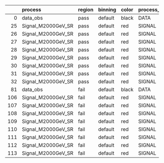 |     | process            | region   | binning   | color   | process_type   |   scale | variation   | source_filename                                              | source_histname    | alias              | title           |   combine_idx |    lnN |   shapes | syst_type   | direction   | variation_alias   |
|----:|:-------------------|:---------|:----------|:--------|:---------------|--------:|:------------|:-------------------------------------------------------------|:-------------------|:-------------------|:----------------|--------------:|-------:|---------:|:------------|:------------|:------------------|
|   0 | data_obs           | pass     | default   | black   | DATA           |       1 | nominal     | ./histograms_for_2DAlphabet_v11/EaDM_Cosmics_Data_SR.root    | hpass              | Cosmics_Data_SR    | Cosmics_Data_SR |           nan | nan    |      nan | nan         | nan         | nan               |
|  25 | Signal_M2000GeV_SR | pass     | default   | red     | SIGNAL         |       1 | lumi        | ./histograms_for_2DAlphabet_v11/EaDM_Signal_M2000GeV_SR.root | hpass              | Signal_M2000GeV_SR | DM signal       |           nan |   1.05 |      nan | lnN         | nan         | nan               |
|  26 | Signal_M2000GeV_SR | pass     | default   | red     | SIGNAL         |       1 | RNN         | ./histograms_for_2DAlphabet_v11/EaDM_Signal_M2000GeV_SR.root | hpass_RNNsyst_up   | Signal_M2000GeV_SR | DM signal       |           nan | nan    |        1 | shapes      | Up          | RNNsyst           |
|  27 | Signal_M2000GeV_SR | pass     | default   | red     | SIGNAL         |       1 | RNN         | ./histograms_for_2DAlphabet_v11/EaDM_Signal_M2000GeV_SR.root | hpass_RNNsyst_down | Signal_M2000GeV_SR | DM signal       |           nan | nan    |        1 | shapes      | Down        | RNNsyst           |
|  28 | Signal_M2000GeV_SR | pass     | default   | red     | SIGNAL         |       1 | pT          | ./histograms_for_2DAlphabet_v11/EaDM_Signal_M2000GeV_SR.root | hpass_pTsyst_up    | Signal_M2000GeV_SR | DM signal       |           nan | nan    |        1 | shapes      | Up          | pTsyst            |
|  29 | Signal_M2000GeV_SR | pass     | default   | red     | SIGNAL         |       1 | pT          | ./histograms_for_2DAlphabet_v11/EaDM_Signal_M2000GeV_SR.root | hpass_pTsyst_down  | Signal_M2000GeV_SR | DM signal       |           nan | nan    |        1 | shapes      | Down        | pTsyst            |
|  30 | Signal_M2000GeV_SR | pass     | default   | red     | SIGNAL         |       1 | t0          | ./histograms_for_2DAlphabet_v11/EaDM_Signal_M2000GeV_SR.root | hpass_t0syst_up    | Signal_M2000GeV_SR | DM signal       |           nan | nan    |        1 | shapes      | Up          | t0syst            |
|  31 | Signal_M2000GeV_SR | pass     | default   | red     | SIGNAL         |       1 | t0          | ./histograms_for_2DAlphabet_v11/EaDM_Signal_M2000GeV_SR.root | hpass_t0syst_down  | Signal_M2000GeV_SR | DM signal       |           nan | nan    |        1 | shapes      | Down        | t0syst            |
|  32 | Signal_M2000GeV_SR | pass     | default   | red     | SIGNAL         |       1 | nominal     | ./histograms_for_2DAlphabet_v11/EaDM_Signal_M2000GeV_SR.root | hpass              | Signal_M2000GeV_SR | DM signal       |           nan | nan    |      nan | nan         | nan         | nan               |
|  81 | data_obs           | fail     | default   | black   | DATA           |       1 | nominal     | ./histograms_for_2DAlphabet_v11/EaDM_Cosmics_Data_SR.root    | hfail              | Cosmics_Data_SR    | Cosmics_Data_SR |           nan | nan    |      nan | nan         | nan         | nan               |
| 106 | Signal_M2000GeV_SR | fail     | default   | red     | SIGNAL         |       1 | lumi        | ./histograms_for_2DAlphabet_v11/EaDM_Signal_M2000GeV_SR.root | hfail              | Signal_M2000GeV_SR | DM signal       |           nan |   1.05 |      nan | lnN         | nan         | nan               |
| 107 | Signal_M2000GeV_SR | fail     | default   | red     | SIGNAL         |       1 | RNN         | ./histograms_for_2DAlphabet_v11/EaDM_Signal_M2000GeV_SR.root | hfail_RNNsyst_up   | Signal_M2000GeV_SR | DM signal       |           nan | nan    |        1 | shapes      | Up          | RNNsyst           |
| 108 | Signal_M2000GeV_SR | fail     | default   | red     | SIGNAL         |       1 | RNN         | ./histograms_for_2DAlphabet_v11/EaDM_Signal_M2000GeV_SR.root | hfail_RNNsyst_down | Signal_M2000GeV_SR | DM signal       |           nan | nan    |        1 | shapes      | Down        | RNNsyst           |
| 109 | Signal_M2000GeV_SR | fail     | default   | red     | SIGNAL         |       1 | pT          | ./histograms_for_2DAlphabet_v11/EaDM_Signal_M2000GeV_SR.root | hfail_pTsyst_up    | Signal_M2000GeV_SR | DM signal       |           nan | nan    |        1 | shapes      | Up          | pTsyst            |
| 110 | Signal_M2000GeV_SR | fail     | default   | red     | SIGNAL         |       1 | pT          | ./histograms_for_2DAlphabet_v11/EaDM_Signal_M2000GeV_SR.root | hfail_pTsyst_down  | Signal_M2000GeV_SR | DM signal       |           nan | nan    |        1 | shapes      | Down        | pTsyst            |
| 111 | Signal_M2000GeV_SR | fail     | default   | red     | SIGNAL         |       1 | t0          | ./histograms_for_2DAlphabet_v11/EaDM_Signal_M2000GeV_SR.root | hfail_t0syst_up    | Signal_M2000GeV_SR | DM signal       |           nan | nan    |        1 | shapes      | Up          | t0syst            |
| 112 | Signal_M2000GeV_SR | fail     | default   | red     | SIGNAL         |       1 | t0          | ./histograms_for_2DAlphabet_v11/EaDM_Signal_M2000GeV_SR.root | hfail_t0syst_down  | Signal_M2000GeV_SR | DM signal       |           nan | nan    |        1 | shapes      | Down        | t0syst            |
| 113 | Signal_M2000GeV_SR | fail     | default   | red     | SIGNAL         |       1 | nominal     | ./histograms_for_2DAlphabet_v11/EaDM_Signal_M2000GeV_SR.root | hfail              | Signal_M2000GeV_SR | DM signal       |           nan | nan    |      nan | nan         | nan         | nan               |